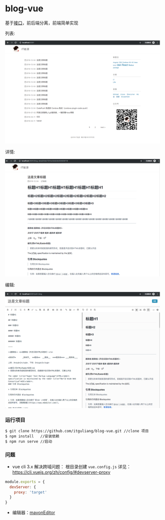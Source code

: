 # blog-vue

基于[接口](https://github.com/itguliang/api)，前后端分离，前端简单实现

列表:

![](/screenshots/demo1.png)

详情:

![](/screenshots/demo2.png)

编辑:

![](/screenshots/demo3.png)

### 运行项目
```bash
$ git clone https://github.com/itguliang/blog-vue.git //clone 项目
$ npm install   //安装依赖
$ npm run serve //启动
```

### 问题

- vue cli 3.x 解决跨域问题：
根目录创建 `vue.config.js` 详见：https://cli.vuejs.org/zh/config/#devserver-proxy
```js
module.exports = {
  devServer: {
    proxy: 'target'
  }
}
```
- 编辑器：[mavonEditor](https://github.com/hinesboy/mavonEditor)

<!-- - concurrently--npm run 执行多个命令
```js
"scripts": {
    "serve": "concurrently \"node server/index\" \"vue-cli-service serve\" "
}
``` -->
